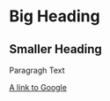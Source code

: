 # Big Heading

## Smaller Heading

Paragragh Text

[A link to Google][def]

[def]: https://google.com